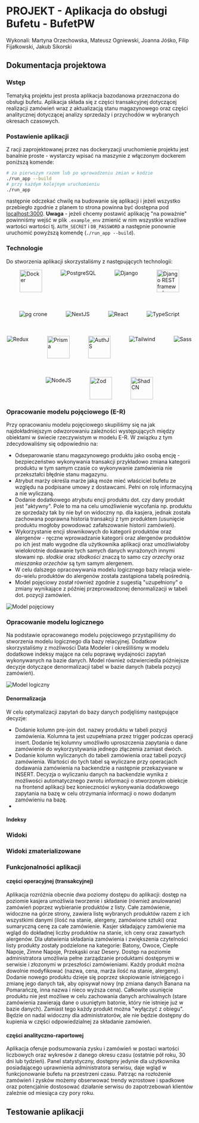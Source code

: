# PROJEKT - Aplikacja do obsługi Bufetu - BufetPW

Wykonali: Martyna Orzechowska, Mateusz Ogniewski, Joanna Jóśko, Filip Fijałkowski, Jakub Sikorski

## Dokumentacja projektowa

### Wstęp

Tematyką projektu jest prosta aplikacja bazodanowa przeznaczona do obsługi bufetu. Aplikacja składa się z części transakcyjnej dotyczącej realizacji zamówień wraz z aktualizacją stanu magazynowego oraz części analitycznej dotyczącej analizy sprzedaży i przychodów w wybranych okresach czasowych.

### Postawienie aplikacji

Z racji zaprojektowanej przez nas dockeryzacji uruchomienie projektu jest banalnie proste - wystarczy wpisać na maszynie z włączonym dockerem poniższą komende:

```sh
# za pierwszym razem lub po wprowadzeniu zmian w kodzie
./run_app --build
# przy każdym kolejnym uruchomieniu
./run_app
```

następnie odczekać chwilę na budowanie się aplikacji i jeżeli wszystko przebiegło zgodnie z planem to strona powinna być dostępna pod [localhost:3000](http://localhost:3000).
**Uwaga** - jeżeli chcemy postawić aplikację "na poważnie" powinniśmy wejść w plik `.example_env` zmienić w nim wszystkie wrażliwe wartości wartości tj. `AUTH_SECRET` i `DB_PASSWORD` a następnie ponownie uruchomić powyższą komendę (`./run_app --build`).

### Technologie

Do stworzenia aplikacji skorzystaliśmy z następujących technologii:

<div style="display: flex; gap: 50px; max-width: 500px; flex-wrap: wrap; justify-content: center;">
  <img src="https://www.vectorlogo.zone/logos/docker/docker-tile.svg" alt="Docker" height=60 />
  <img src="https://www.vectorlogo.zone/logos/postgresql/postgresql-icon.svg" alt="PostgreSQL" />
  <img src = "https://www.vectorlogo.zone/logos/djangoproject/djangoproject-icon.svg" alt="Django"/>
  <img src = "https://raw.githubusercontent.com/devicons/devicon/refs/heads/master/icons/djangorest/djangorest-original-wordmark.svg" height=60 alt="Django REST framework"/>
  <img src = "https://www.vectorlogo.zone/logos/citusdata/citusdata-icon.svg" alt ="pg crone" />
  <img src="https://www.vectorlogo.zone/logos/nextjs/nextjs-icon.svg" alt="NextJS" />
  <img src="https://www.vectorlogo.zone/logos/reactjs/reactjs-icon.svg" alt="React" />
  <img src="https://www.vectorlogo.zone/logos/typescriptlang/typescriptlang-icon.svg" alt="TypeScript" />
  <img src="https://www.vectorlogo.zone/logos/js_redux/js_redux-icon.svg" alt="Redux" />
  <img src="https://raw.githubusercontent.com/gilbarbara/logos/refs/heads/main/logos/prisma.svg" height=60 alt="Prisma" />
  <img src="https://authjs.dev/img/etc/logo-sm.webp" height=60 alt="AuthJS" />
  <img src="https://www.vectorlogo.zone/logos/tailwindcss/tailwindcss-icon.svg" alt="Tailwind" />
  <img src="https://www.vectorlogo.zone/logos/sass-lang/sass-lang-icon.svg" alt="Sass" />
  <img src="https://www.vectorlogo.zone/logos/nodejs/nodejs-icon.svg" alt="NodeJS" />
  <img src="https://raw.githubusercontent.com/gilbarbara/logos/refs/heads/main/logos/zod.svg" height=60 alt="Zod" />
  <img src="https://raw.githubusercontent.com/dochne/wappalyzer/refs/heads/main/src/images/icons/shadcn-ui.svg" height=60 alt="ShadCN" />
</div>

### Opracowanie modelu pojęciowego (E-R)

Przy opracowaniu modelu pojęciowego skupiliśmy się na jak najdokładniejszym odwzorowaniu zależności występujących między obiektami w świecie rzeczywistym w modelu E-R. W związku z tym zdecydowaliśmy się odpowiednio na:

- Odseparowanie stanu magazynowego produktu jako osobą encję - bezpieczeństwo wykonywania transakcji przykładowo zmiana kategorii produktu w tym samym czasie co wykonywanie zamówienia nie przekształci błędnie stanu magazynu.
- Atrybut marży określa marże jaką może mieć właściciel bufetu ze względu na podpisane umowy z dostawcami. Pełni on rolę informacyjną a nie wyliczaną.
- Dodanie dodatkowego atrybutu encji produktu dot. czy dany produkt jest "aktywny". Pole to ma na celu umożliwienie wycofania np. produktu ze sprzedaży tak by nie był on widoczny np. dla kasjera, jednak została zachowana poprawna historia transakcji z tym produktem (usunięcie produktu mogłoby powodować zafałszowanie historii zamówień).
- Wykorzystanie encji słownikowych do kategorii produktów oraz alergenów - ręczne wprowadzanie kategorii oraz alergenów produktów po ich jest mało wygodne dla użytkownika aplikacji oraz umożliwiałoby wielokrotnie dodawanie tych samych danych wyrażonych innymi słowami np. _słodkie_ oraz _słodkości_ znaczą to samo czy _orzechy_ oraz _mieszanka orzechów_ są tym samym alergenem.
- W celu dalszego opracowywania modelu logicznego bazy relacja wiele-do-wielu produktów do alergenów została zastąpiona tabelą pośrednią.
- Model pojęciowy został również zgodnie z sugestią "uzupełniony" o zmiany wynikające z później przeprowadzonej denormalizacji w tabeli dot. pozycji zamówień.

![Model pojęciowy](baza/pojeciowy.png)

### Opracowanie modelu logicznego

Na podstawie opracowanego modelu pojęciowego przystąpiliśmy do stworzenia modelu logicznego dla bazy relacyjnej. Dodatkow skorzystaliśmy z możliwości Data Modeler i określiliśmy w modelu dodatkowe indeksy mające na celu poprawę wydajności zapytań wykonywanych na bazie danych. Model również odzwierciedla późniejsze decyzje dotyczące denormalizacji tabel w bazie danych (tabela pozycji zamówień).

![Model logiczny](baza/logiczny.png)

#### Denormalizacja

W celu optymalizacji zapytań do bazy danych podjęliśmy następujące decyzje:

- Dodanie kolumn pre-join dot. nazwy produktu w tabeli pozycji zamówienia. Kolumna ta jest uzupełniana przez trigger podczas operacji insert. Dodanie tej kolumny umożliwiło uproszczenia zapytania o dane zamówienie do wykorzystywania jednego złączenia zamiast dwóch.
- Dodanie kolumn wyliczanych do tabeli zamówienia oraz tabeli pozycji zamówienia. Wartości do tych tabel są wyliczane przy operacjach dodawania zamówienia na backendzie a następnie przekazywane w INSERT. Decyzja o wyliczaniu danych na backendzie wynika z możliwości automatycznego zwrotu informacji o stworzonym obiekcje na frontend aplikacji bez konieczności wykonywania dodatkowego zapytania na bazę w celu otrzymania informacji o nowo dodanym zamówieniu na bazę.
-

#### Indeksy

### Widoki

### Widoki zmaterializowane

### Funkcjonalności aplikacji

#### części operacyjnej (transakcyjnej)
Aplikacja rozróżnia obecnie dwa poziomy dostępu do aplikacji: dostęp na poziomie kasjera umożliwia tworzenie i składanie (również anulowanie) zamówień poprzez wybieranie produktów z listy. Całe zamówienie, widoczne na górze strony, zawiera listę wybranych produktów razem z ich wszystkimi danymi (ilość na stanie, alergeny, zamówione sztuki) oraz sumaryczną cenę za całe zamówienie.
Kasjer składający zamówienie ma wgląd do dokładnej liczby produktów na stanie, ich ceny oraz zawartych alergenów. Dla ułatwienia składania zamówienia i zwiększenia czytelności listy produkty zostały podzielone na kategorie: Batony, Owoce, Ciepłe Napoje, Zimne Napoje, Przekąski oraz Desery.
Dostęp na poziomie administratora umożliwia pełne zarządzanie produktami dostępnymi w serwisie i złozonymi w przeszłości zamówieniami. Każdy produkt można dowolnie modyfikować (nazwa, cena, marża ilość na stanie, alergeny). Dodanie nowego produktu dzieje się poprzez skopiowanie istniejącego i zmianę jego danych tak, aby opisywał nowy (np zmiana danych Banana na Pomarańczę, inna nazwa i nieco wyższa cena). Całkowite usunięcie produktu nie jest możliwe w celu zachowania danych archiwalnych (stare zamówienia zawierają dane o usuniętym batonie, który nie istnieje już w bazie danych). Zamiast tego każdy produkt można "wyłączyć z obiegu". Będzie on nadal widoczny dla administratorów, ale nie będzie dostępny do kupienia w części odpowiedzialnej za składanie zamówień.

#### części analityczno-raportowej
Aplikacja oferuje podsumowania zysku i zamówień w postaci wartości liczbowych oraz wykresów z danego okresu czasu (ostatnie pół roku, 30 dni lub tydzień). Panel statystyczny, dostępny jedynie dla użytkownika posiadającego uprawnienia administratora serwisu, daje wgląd w funkcjonowanie bufetu na przestrzeni czasu. Patrząc na rozłożenie zamówień i zysków możemy obserwować trendy wzrostowe i spadkowe oraz potencjalnie dostosować działanie serwisu do zapotrzebowań klientów zależnie od miesiąca czy pory roku.

## Testowanie aplikacji
